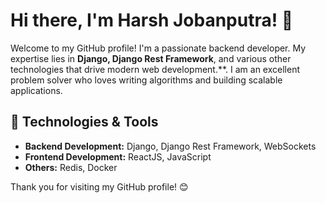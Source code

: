 # Hi there, I'm Harsh Jobanputra! 👋


Welcome to my GitHub profile! 
I'm a passionate backend developer. My expertise lies in **Django, Django Rest Framework**, and various other technologies that drive modern web development.**. I am an excellent problem solver who loves writing algorithms and building scalable applications.

## 🔧 Technologies & Tools

- **Backend Development:** Django, Django Rest Framework, WebSockets
- **Frontend Development:** ReactJS, JavaScript
- **Others:** Redis, Docker
  

Thank you for visiting my GitHub profile! 😊
